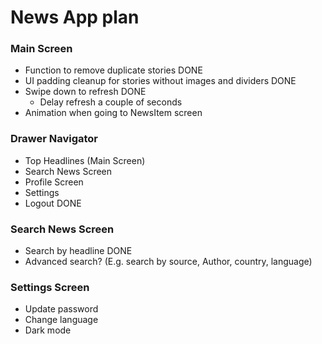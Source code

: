 # News App plan

### Main Screen

- Function to remove duplicate stories DONE
- UI padding cleanup for stories without images and dividers DONE
- Swipe down to refresh DONE
  - Delay refresh a couple of seconds
- Animation when going to NewsItem screen

### Drawer Navigator

- Top Headlines (Main Screen)
- Search News Screen
- Profile Screen
- Settings
- Logout DONE

### Search News Screen

- Search by headline DONE
- Advanced search? (E.g. search by source, Author, country, language)

### Settings Screen

- Update password
- Change language
- Dark mode
